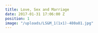 ```yaml
---
title: Love, Sex and Marriage
date: 2017-01-31 17:06:00 Z
position: 1
image: "/uploads/LS&M_1(1x1)-480a81.jpg"
---
```


